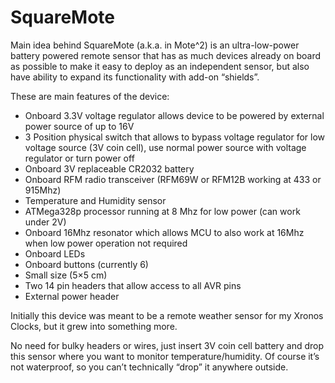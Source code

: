 # SquareMote
Main idea behind SquareMote (a.k.a. in Mote^2) is an ultra-low-power battery powered remote sensor that has as much devices already on board as possible to make it easy to deploy as an independent sensor, but also have ability to expand its functionality with add-on “shields”.

These are main features of the device:

- Onboard 3.3V voltage regulator allows device to be powered by external power source of up to 16V
- 3 Position physical switch that allows to bypass voltage regulator for low voltage source (3V coin cell), use normal power source with voltage regulator or turn power off
- Onboard 3V replaceable CR2032 battery
- Onboard RFM radio transceiver (RFM69W or RFM12B working at 433 or 915Mhz)
- Temperature and Humidity sensor
- ATMega328p processor running at 8 Mhz for low power (can  work under 2V)
- Onboard 16Mhz resonator which allows MCU to also work at 16Mhz when low power operation not required
- Onboard LEDs
- Onboard buttons (currently 6)
- Small size (5×5 cm)
- Two 14 pin headers that allow access to all AVR pins
- External power header
 
Initially this device was meant to be a remote weather sensor for my Xronos Clocks, but it grew into something more.

No need for bulky headers or wires, just insert 3V coin cell battery and drop this sensor where you want to monitor temperature/humidity. Of course it’s not waterproof, so you can’t technically “drop” it anywhere outside.
